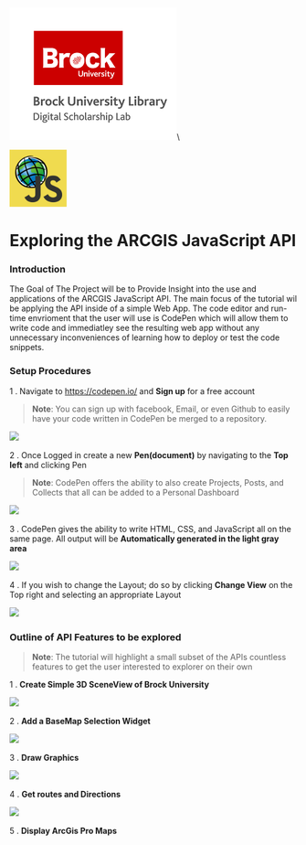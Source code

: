 ![DSL Logo][dsllogo]\

<img src="esrijs.png" height="100" width="100"/>

# Exploring the ARCGIS JavaScript API

### Introduction

The Goal of The Project will be to Provide Insight into the use and applications of the ARCGIS JavaScript API. The main focus of the tutorial wil be applying the API inside of a simple Web App. The code editor and run-time envrioment that the user will use is CodePen which will allow them to write code and immediatley see the resulting web app without any unnecessary inconveniences of learning how to deploy or test the code snippets.

### Setup Procedures

1 . Navigate to https://codepen.io/ and **Sign up** for a free account

>**Note**: You can sign up with facebook, Email, or even Github to easily have your code written in CodePen be merged to a repository.

![][Logo1]

2 . Once Logged in create a new **Pen(document)** by navigating to the **Top left** and clicking Pen

>**Note**: CodePen offers the ability to also create Projects, Posts, and Collects that all can be added to a Personal Dashboard

![][Logo2]

3 . CodePen gives the ability to write HTML, CSS, and JavaScript all on the same page. All output will be **Automatically generated in the light gray area**

![][Logo3]

4 . If you wish to change the Layout; do so by clicking **Change View** on the Top right and selecting an appropriate Layout

![][Logo4]

### Outline of API Features to be explored 

>**Note**: The tutorial will highlight a small subset of the APIs countless features to get the user interested to explorer on their own 

1 . **Create Simple 3D SceneView of Brock University**

![][Logo5]

2 . **Add a BaseMap Selection Widget**
 
 ![][Logo6]
 
3 . **Draw Graphics**

![][Logo7]

4 . **Get routes and Directions**

![][Logo8]

5 . **Display ArcGis Pro Maps**







<!--- Please use reference style images so that it is easier to update pictures later --->

[dsllogo]: dsl_logo.png
[Logo1]: LOGO1.png
[Logo2]: LOGO2.png
[Logo3]: LOGO3.png
[Logo4]: LOGO4.png
[Logo5]: LOGO5.png
[Logo6]: LOGO6.png
[Logo7]: LOGO7.png
[Logo8]: LOGO8.png



